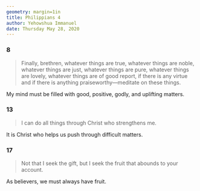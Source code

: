 ```yaml
---
geometry: margin=1in
title: Philippians 4
author: Yehowshua Immanuel
date: Thursday May 28, 2020
---
```


### 8
> Finally, brethren, whatever things are true, 
> whatever things are noble, whatever things are just,
> whatever things are pure, whatever things are lovely,
> whatever things are of good report, if there is any
> virtue and if there is anything praiseworthy—meditate
> on these things. 

My mind must be filled with good, positive, godly,
and uplifting matters.

### 13
> I can do all things through Christ who 
> strengthens me.

It is Christ who helps us push through 
difficult matters.

### 17
> Not that I seek the gift, but I seek the 
> fruit that abounds to your account.

As believers, we must always have fruit.